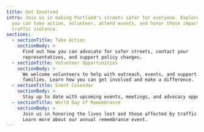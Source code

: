 ```yaml
---
title: Get Involved
intro: Join us in making Portland's streets safer for everyone. Explore the ways
  you can take action, volunteer, attend events, and honor those impacted by
  traffic violence.
sections:
  - sectionTitle: Take Action
    sectionBody: >
      Find out how you can advocate for safer streets, contact your
      representatives, and support policy changes.
  - sectionTitle: Volunteer Opportunities
    sectionBody: >
      We welcome volunteers to help with outreach, events, and support for
      families. Learn how you can get involved and make a difference.
  - sectionTitle: Event Calendar
    sectionBody: >
      Stay up to date with upcoming events, meetings, and advocacy opportunities.
  - sectionTitle: World Day of Remembrance
    sectionBody: >
      Join us in honoring the lives lost and those affected by traffic violence.
      Learn more about our annual remembrance event.
---
```

